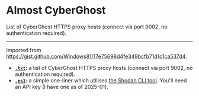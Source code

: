 # Almost CyberGhost

List of CyberGhost HTTPS proxy hosts (connect vía port 9002, no authentication required).

---

Imported from https://gist.github.com/Windows81/17e75698d4fe349bcfb71d1c1ca537d4.

- **[`.txt`](./.txt):** a list of CyberGhost HTTPS proxy hosts (connect vía port 9002, no authentication required).
- **[`.ps1`](./.ps1):** a simple one-liner which utilises [the Shodan CLI tool](https://cli.shodan.io/).  You'll need an API key (I have one as of 2025-01).
